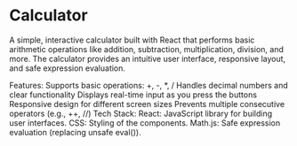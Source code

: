 # Calculator
A simple, interactive calculator built with React that performs basic arithmetic operations like addition, subtraction, multiplication, division, and more. The calculator provides an intuitive user interface, responsive layout, and safe expression evaluation.

Features:
Supports basic operations: +, -, *, /
Handles decimal numbers and clear functionality
Displays real-time input as you press the buttons
Responsive design for different screen sizes
Prevents multiple consecutive operators (e.g., ++, //)
Tech Stack:
React: JavaScript library for building user interfaces.
CSS: Styling of the components.
Math.js: Safe expression evaluation (replacing unsafe eval()).
